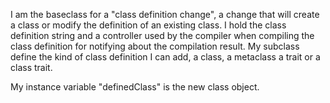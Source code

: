 I am the baseclass for a "class definition change", a change that will create a class or modify the definition of an existing class.
I hold the class definition string and a controller used by the compiler when compiling the class definition for notifying about the
compilation result. My subclass define the kind of class definition I can add, a class, a metaclass a trait or a class trait.

My instance variable "definedClass" is the new class object.